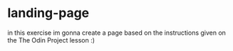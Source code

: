 # landing-page
in this exercise im gonna create a page based on the instructions given on the The Odin Project lesson :)